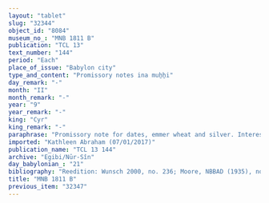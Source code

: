 ```yaml
---
layout: "tablet"
slug: "32344"
object_id: "8084"
museum_no_: "MNB 1811 B"
publication: "TCL 13"
text_number: "144"
period: "Each"
place_of_issue: "Babylon city"
type_and_content: "Promissory notes ina muẖẖi"
day_remark: "-"
month: "II"
month_remark: "-"
year: "9"
year_remark: "-"
king: "Cyr"
king_remark: "-"
paraphrase: "Promissory note for dates, emmer wheat and silver. Interest and receipt of interest.<br /> <strong>B<sub>1</sub></strong> and <strong>B<sub>2</sub></strong>&nbsp; owe 6.4 kor of dates, 3.3 kor of emmer wheat and 10 shekels of silver to <strong>A</strong>. The dates should be delivered at the next date harvest, in Arahsamna (VIII). The emmer wheat should be delivered in Simān (III) (i.e. next month). There exist a document (<em>u&#39;iltu</em>) about this silver debt that provides that the debt bears interest (<em>hubullu rab&ucirc;</em>) and the debtors should remove earth clods (<em>pa&scaron;ka na&scaron;&ucirc;). </em>Each one of the debtors assumes warranty for the other. In addition, there is a lease contract for gardening work (<em>nukaribbutu</em>). A short note at the end of the document states that the creditor already received (<em>mahāru</em>) 2 shekels of silver, part of the interest on the 10 shekels of silver. Names of 2 witnesses and the scribe: Bēl-iddin/Nab&ucirc;*-mukīn-zēri//Balāṭu.<br /> <br /> <strong>A</strong> = Itti-Marduk-balāṭu/Nab&ucirc;-ahhē-iddin//Egibi; <strong>B<sub>1 </sub></strong>= Madān-ēre&scaron;/Gimillu; <strong>B<sub>2</sub></strong> = Nab&ucirc;-iddin/Gimillu"
imported: "Kathleen Abraham (07/01/2017)"
publication_name: "TCL 13 144"
archive: "Egibi/Nūr-Sîn"
day_babylonian_: "21"
bibliography: "Reedition: Wunsch 2000, no. 236; Moore, NBBAD (1935), no. 144; Krecher 1970, 217f."
title: "MNB 1811 B"
previous_item: "32347"
---
```

